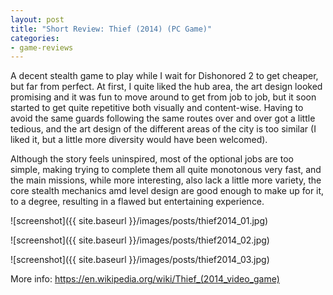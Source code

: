 ```yaml
---
layout: post
title: "Short Review: Thief (2014) (PC Game)"
categories:
- game-reviews
---
```


<p>
A decent stealth game to play while I wait for Dishonored 2 to get cheaper, but far from perfect. At first, I quite liked the hub area, the art design looked promising and it was fun to move around to get from job to job, but it soon started to get quite repetitive both visually and content-wise. Having to avoid the same guards following the same routes over and over got a little tedious, and the art design of the different areas of the city is too similar (I liked it, but a little more diversity would have been welcomed).
</p>

<p>
Although the story feels uninspired, most of the optional jobs are too simple, making trying to complete them all quite monotonous very fast, and the main missions, while more interesting, also lack a little more variety, the core stealth mechanics amd level design are good enough to make up for it, to a degree, resulting in a flawed but entertaining experience.
</p>


![screenshot]({{ site.baseurl }}/images/posts/thief2014_01.jpg)

![screenshot]({{ site.baseurl }}/images/posts/thief2014_02.jpg)

![screenshot]({{ site.baseurl }}/images/posts/thief2014_03.jpg)


<p>More info: <a href="https://en.wikipedia.org/wiki/Thief_(2014_video_game)">https://en.wikipedia.org/wiki/Thief_(2014_video_game)</a><p>
